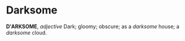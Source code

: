 # Darksome

**D'ARKSOME**, _adjective_ Dark; gloomy; obscure; as a _darksome_ house; a _darksome_ cloud.